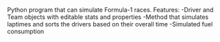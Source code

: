 Python program that can simulate Formula-1 races. Features:
  -Driver and Team objects with editable stats and properties
  -Method that simulates laptimes and sorts the drivers based on their overall time
  -Simulated fuel consumption
